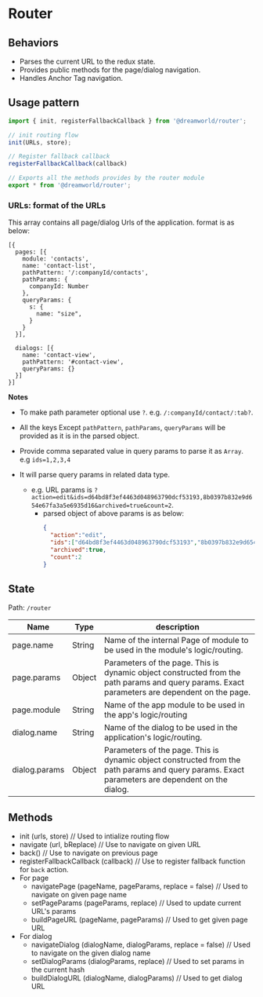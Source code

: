 # Router

## Behaviors

- Parses the current URL to the redux state.
- Provides public methods for the page/dialog navigation.
- Handles Anchor Tag navigation.

## Usage pattern

```js
import { init, registerFallbackCallback } from '@dreamworld/router';

// init routing flow
init(URLs, store);

// Register fallback callback
registerFallbackCallback(callback)

// Exports all the methods provides by the router module
export * from '@dreamworld/router'; 
```

### URLs: format of the URLs

This array contains all page/dialog Urls of the application. format is as below:

```
[{
  pages: [{
    module: 'contacts',
    name: 'contact-list',
    pathPattern: '/:companyId/contacts',
    pathParams: {
      companyId: Number
    },
    queryParams: {
      s: {
        name: "size",
      }
    }
  }],

  dialogs: [{
    name: 'contact-view',
    pathPattern: '#contact-view',
    queryParams: {}
  }]
}]
```

**Notes**

- To make path parameter optional use `?`.  e.g. `/:companyId/contact/:tab?`.

- All the keys Except `pathPattern`, `pathParams`, `queryParams` will be provided as it is in the parsed object.

- Provide comma separated value in query params to parse it as `Array`. e.g `ids=1,2,3,4`

- It will parse query params in related data type.
    - e.g. URL params is `?action=edit&ids=d64bd8f3ef4463d048963790dcf53193,8b0397b832e9d654e67fa3a5e6935d16&archived=true&count=2`.
      - parsed object of above params is as below:
        ```json
        {
          "action":"edit",
          "ids":["d64bd8f3ef4463d048963790dcf53193","8b0397b832e9d654e67fa3a5e6935d16"],
          "archived":true,
          "count":2
        }
        ```

## State
Path: `/router`


| Name               | Type | description |
|--------------------|-----------|-------------|
| page.name          | String    | Name of the internal Page of module to be used in the module's logic/routing. | 
| page.params        | Object     | Parameters of the page. This is dynamic object constructed from the path params and query params. Exact parameters are dependent on the page. |
| page.module          | String    | Name of the app module to be used in the app's logic/routing | 
| dialog.name          | String    | Name of the dialog to be used in the application's logic/routing. | 
| dialog.params        | Object     | Parameters of the page. This is dynamic object constructed from the path params and query params. Exact parameters are dependent on the dialog.

## Methods

- init (urls, store) // Used to intialize routing flow
- navigate (url, bReplace) // Use to navigate on given URL
- back() // Use to navigate on previous page
- registerFallbackCallback (callback) // Use to register fallback function for `back` action. 
- For page
  - navigatePage (pageName, pageParams, replace = false) // Used to navigate on given page name
  - setPageParams (pageParams, replace) // Used to update current URL's params
  - buildPageURL (pageName, pageParams) // Used to get given page URL
- For dialog
  - navigateDialog (dialogName, dialogParams, replace = false) // Used to navigate on the given dialog name
  - setDialogParams (dialogParams, replace) // Used to set params in the current hash
  - buildDialogURL (dialogName, dialogParams) // Used to get dialog URL